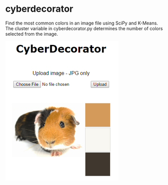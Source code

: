 # cyberdecorator
Find the most common colors in an image file using SciPy and K-Means. The cluster variable in cyberdecorator.py determines the number of colors selected from the image.

![](https://github.com/ezchx/cyberdecorator/blob/master/cd_demo_screen.jpg)
